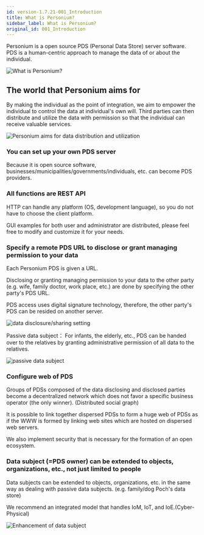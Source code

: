 ```yaml
---
id: version-1.7.21-001_Introduction
title: What is Personium?
sidebar_label: What is Personium?
original_id: 001_Introduction
---
```


Personium is a open source PDS (Personal Data Store) server software.  
PDS is a human-centric approach to manage the data of or about the individual.

![What is Personium?](assets/Personium.png "What is Personium?")  

## The world that Personium aims for

By making the individual as the point of integration, we aim to empower the individual to control the data at individual's own will. Third parties can then distribute and utilize the data with permission so that the individual can receive valuable services.

![Personium aims for data distribution and utilization](assets/personium_aims_for.png)

### You can set up your own PDS server

Because it is open source software, businesses/municipalities/governments/individuals, etc. can become PDS providers.

### All functions are REST API  

HTTP can handle any platform (OS, development language), so you do not have to choose the client platform.  

GUI examples for both user and administrator are distributed, please feel free to modify and customize it for your needs.  

### Specify a remote PDS URL to disclose or grant managing permission to your data  

Each Personium PDS is given a URL.  

Disclosing or granting managing permission to your data to the other party (e.g. wife, family doctor, work place, etc.) are done by specifying the other party's PDS URL.  

PDS access uses digital signature technology, therefore, the other party's PDS can be resided on another server.  

![data disclosure/sharing setting](assets/DisclosureData.png "data disclosure/sharing setting")

Passive data subject： For infants, the elderly, etc., PDS can be handed over to the relatives by granting administrative permission of all data to the relatives.  

![passive data subject](assets/PassiveDataSubject.png "passive data subject")

### Configure web of PDS  
Groups of PDSs composed of the data disclosing and disclosed parties become a decentralized network which does not favor a specific business operator (the only winner). (Distributed social graph)

It is possible to link together dispersed PDSs to form a huge web of PDSs as if the WWW is formed by linking web sites which are hosted on dispersed web servers.  

We also implement security that is necessary for the formation of an open ecosystem.

### Data subject (=PDS owner) can be extended to objects, organizations, etc., not just limited to people  
Data subjects can be extended to objects, organizations, etc. in the same way as dealing with passive data subjects. (e.g. family/dog Poch's data store)

We recommend an integrated model that handles IoM, IoT, and IoE.(Cyber-Physical)

![Enhancement of data subject](assets/ExpansionDataSubject.png "Enhancement of data subject")
